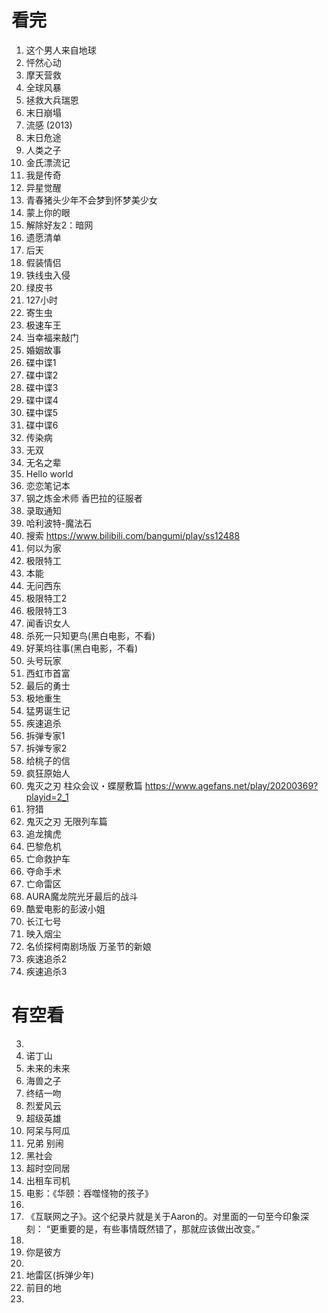# 看完

1. 这个男人来自地球
2. 怦然心动
3. 摩天营救
4. 全球风暴
5. 拯救大兵瑞恩
6. 末日崩塌
7. 流感 (2013)
8. 末日危途
9. 人类之子
10. 金氏漂流记
11. 我是传奇
12. 异星觉醒
13. 青春猪头少年不会梦到怀梦美少女
14. 蒙上你的眼
15. 解除好友2：暗网
16. 遗愿清单
17. 后天
18. 假装情侣
19. 铁线虫入侵
20. 绿皮书
21. 127小时
22. 寄生虫
23. 极速车王
24. 当幸福来敲门
25. 婚姻故事
26. 碟中谍1
27. 碟中谍2
28. 碟中谍3
29. 碟中谍4
30. 碟中谍5
31. 碟中谍6
32. 传染病
33. 无双
34. 无名之辈
35. Hello world
36. 恋恋笔记本
37. 钢之炼金术师 香巴拉的征服者
38. 录取通知
39. 哈利波特-魔法石
40. 搜索 https://www.bilibili.com/bangumi/play/ss12488
41. 何以为家
42. 极限特工
43. 本能
44. 无问西东
45. 极限特工2
46. 极限特工3
47. 闻香识女人
48. 杀死一只知更鸟(黑白电影，不看)
49. 好莱坞往事(黑白电影，不看)
50. 头号玩家
51. 西虹市首富
52. 最后的勇士
53. 极地重生
54. 猛男诞生记
55. 疾速追杀
56. 拆弹专家1
57. 拆弹专家2
58. 给桃子的信
59. 疯狂原始人
60. 鬼灭之刃 柱众会议・蝶屋敷篇 https://www.agefans.net/play/20200369?playid=2_1
61. 狩猎
62. 鬼灭之刃 无限列车篇
63. 追龙擒虎
64. 巴黎危机
65. 亡命救护车
66. 夺命手术
67. 亡命雷区
68. AURA魔龙院光牙最后的战斗
69. 酷爱电影的彭波小姐
70. 长江七号
71. 映入烟尘
72. 名侦探柯南剧场版 万圣节的新娘
73. 疾速追杀2
74. 疾速追杀3


# 有空看

3. 
4. 诺丁山
24. 未来的未来
25. 海兽之子
27. 终结一吻
28. 烈爱风云
29. 超级英雄
30. 阿呆与阿瓜
32. 兄弟 别闹
33. 黑社会
34. 超时空同居
35. 出租车司机
36. 电影：《华颐：吞噬怪物的孩子》
37. 
38. 《互联网之子》。这个纪录片就是关于Aaron的。对里面的一句至今印象深刻： “更重要的是，有些事情既然错了，那就应该做出改变。”
39. 
40. 你是彼方
41. 
43. 地雷区(拆弹少年)
44. 前目的地
45. 
